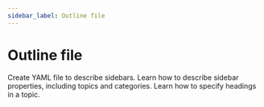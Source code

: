 ```yaml
---
sidebar_label: Outline file
---
```


# Outline file

Create YAML file to describe sidebars. Learn how to describe sidebar properties, including topics and categories. Learn how to specify headings in a topic.
